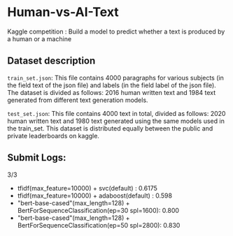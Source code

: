 # Human-vs-AI-Text

Kaggle competition : Build a model to predict whether a text is produced by a human or a machine


## Dataset description

`train_set.json`: This file contains 4000 paragraphs for various subjects (in the field text of the json file) and labels (in the field label of the json file). The dataset is divided as follows: 2016 human written text and 1984 text generated from different text generation models.

`test_set.json`: This file contains 4000 text in total, divided as follows: 2020 human written text and 1980 text generated using the same models used in the train_set. This dataset is distributed equally between the public and private leaderboards on kaggle.

## Submit Logs:

3/3
- tfidf(max_feature=10000) + svc(default) : 0.6175  
- tfidf(max_feature=10000) + adaboost(default) : 0.598  
- "bert-base-cased"(max_length=128) + BertForSequenceClassification(ep=30 spl=1600): 0.800 
- "bert-base-cased"(max_length=128) + BertForSequenceClassification(ep=50 spl=2800): 0.830 